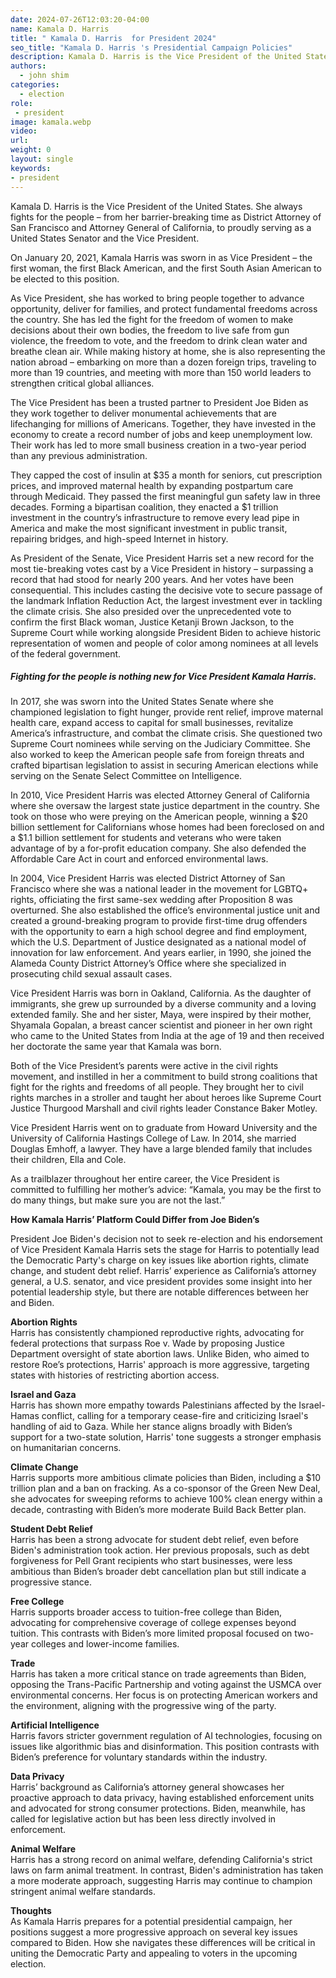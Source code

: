 ```yaml
---
date: 2024-07-26T12:03:20-04:00
name: Kamala D. Harris 
title: " Kamala D. Harris  for President 2024"
seo_title: "Kamala D. Harris 's Presidential Campaign Policies"
description: Kamala D. Harris is the Vice President of the United States
authors:
  - john shim
categories:
  - election
role:
 - president
image: kamala.webp
video:
url: 
weight: 0
layout: single
keywords:
- president
---
```



Kamala D. Harris is the Vice President of the United States. She always fights for the people – from her barrier-breaking time as District Attorney of San Francisco and Attorney General of California, to proudly serving as a United States Senator and the Vice President.

On January 20, 2021, Kamala Harris was sworn in as Vice President – the first woman, the first Black American, and the first South Asian American to be elected to this position.

As Vice President, she has worked to bring people together to advance opportunity, deliver for families, and protect fundamental freedoms across the country. She has led the fight for the freedom of women to make decisions about their own bodies, the freedom to live safe from gun violence, the freedom to vote, and the freedom to drink clean water and breathe clean air. While making history at home, she is also representing the nation abroad – embarking on more than a dozen foreign trips, traveling to more than 19 countries, and meeting with more than 150 world leaders to strengthen critical global alliances.

The Vice President has been a trusted partner to President Joe Biden as they work together to deliver monumental achievements that are lifechanging for millions of Americans. Together, they have invested in the economy to create a record number of jobs and keep unemployment low. Their work has led to more small business creation in a two-year period than any previous administration.

They capped the cost of insulin at $35 a month for seniors, cut prescription prices, and improved maternal health by expanding postpartum care through Medicaid. They passed the first meaningful gun safety law in three decades. Forming a bipartisan coalition, they enacted a $1 trillion investment in the country’s infrastructure to remove every lead pipe in America and make the most significant investment in public transit, repairing bridges, and high-speed Internet in history.

As President of the Senate, Vice President Harris set a new record for the most tie-breaking votes cast by a Vice President in history – surpassing a record that had stood for nearly 200 years. And her votes have been consequential. This includes casting the decisive vote to secure passage of the landmark Inflation Reduction Act, the largest investment ever in tackling the climate crisis. She also presided over the unprecedented vote to confirm the first Black woman, Justice Ketanji Brown Jackson, to the Supreme Court while working alongside President Biden to achieve historic representation of women and people of color among nominees at all levels of the federal government.

##### Fighting for the people is nothing new for Vice President Kamala Harris.

In 2017, she was sworn into the United States Senate where she championed legislation to fight hunger, provide rent relief, improve maternal health care, expand access to capital for small businesses, revitalize America’s infrastructure, and combat the climate crisis. She questioned two Supreme Court nominees while serving on the Judiciary Committee. She also worked to keep the American people safe from foreign threats and crafted bipartisan legislation to assist in securing American elections while serving on the Senate Select Committee on Intelligence.

In 2010, Vice President Harris was elected Attorney General of California where she oversaw the largest state justice department in the country. She took on those who were preying on the American people, winning a $20 billion settlement for Californians whose homes had been foreclosed on and a $1.1 billion settlement for students and veterans who were taken advantage of by a for-profit education company. She also defended the Affordable Care Act in court and enforced environmental laws.
 
In 2004, Vice President Harris was elected District Attorney of San Francisco where she was a national leader in the movement for LGBTQ+ rights, officiating the first same-sex wedding after Proposition 8 was overturned. She also established the office’s environmental justice unit and created a ground-breaking program to provide first-time drug offenders with the opportunity to earn a high school degree and find employment, which the U.S. Department of Justice designated as a national model of innovation for law enforcement. And years earlier, in 1990, she joined the Alameda County District Attorney’s Office where she specialized in prosecuting child sexual assault cases.

Vice President Harris was born in Oakland, California. As the daughter of immigrants, she grew up surrounded by a diverse community and a loving extended family. She and her sister, Maya, were inspired by their mother, Shyamala Gopalan, a breast cancer scientist and pioneer in her own right who came to the United States from India at the age of 19 and then received her doctorate the same year that Kamala was born.
 

Both of the Vice President’s parents were active in the civil rights movement, and instilled in her a commitment to build strong coalitions that fight for the rights and freedoms of all people. They brought her to civil rights marches in a stroller and taught her about heroes like Supreme Court Justice Thurgood Marshall and civil rights leader Constance Baker Motley.

Vice President Harris went on to graduate from Howard University and the University of California Hastings College of Law. In 2014, she married Douglas Emhoff, a lawyer. They have a large blended family that includes their children, Ella and Cole.

As a trailblazer throughout her entire career, the Vice President is committed to fulfilling her mother’s advice: “Kamala, you may be the first to do many things, but make sure you are not the last.”

**How Kamala Harris’ Platform Could Differ from Joe Biden’s**


President Joe Biden's decision not to seek re-election and his endorsement of Vice President Kamala Harris sets the stage for Harris to potentially lead the Democratic Party's charge on key issues like abortion rights, climate change, and student debt relief. Harris’ experience as California’s attorney general, a U.S. senator, and vice president provides some insight into her potential leadership style, but there are notable differences between her and Biden.

**Abortion Rights**  
Harris has consistently championed reproductive rights, advocating for federal protections that surpass Roe v. Wade by proposing Justice Department oversight of state abortion laws. Unlike Biden, who aimed to restore Roe’s protections, Harris' approach is more aggressive, targeting states with histories of restricting abortion access.

**Israel and Gaza**  
Harris has shown more empathy towards Palestinians affected by the Israel-Hamas conflict, calling for a temporary cease-fire and criticizing Israel's handling of aid to Gaza. While her stance aligns broadly with Biden’s support for a two-state solution, Harris' tone suggests a stronger emphasis on humanitarian concerns.

**Climate Change**  
Harris supports more ambitious climate policies than Biden, including a $10 trillion plan and a ban on fracking. As a co-sponsor of the Green New Deal, she advocates for sweeping reforms to achieve 100% clean energy within a decade, contrasting with Biden’s more moderate Build Back Better plan.

**Student Debt Relief**  
Harris has been a strong advocate for student debt relief, even before Biden's administration took action. Her previous proposals, such as debt forgiveness for Pell Grant recipients who start businesses, were less ambitious than Biden’s broader debt cancellation plan but still indicate a progressive stance.

**Free College**  
Harris supports broader access to tuition-free college than Biden, advocating for comprehensive coverage of college expenses beyond tuition. This contrasts with Biden’s more limited proposal focused on two-year colleges and lower-income families.

**Trade**  
Harris has taken a more critical stance on trade agreements than Biden, opposing the Trans-Pacific Partnership and voting against the USMCA over environmental concerns. Her focus is on protecting American workers and the environment, aligning with the progressive wing of the party.

**Artificial Intelligence**  
Harris favors stricter government regulation of AI technologies, focusing on issues like algorithmic bias and disinformation. This position contrasts with Biden’s preference for voluntary standards within the industry.

**Data Privacy**  
Harris’ background as California’s attorney general showcases her proactive approach to data privacy, having established enforcement units and advocated for strong consumer protections. Biden, meanwhile, has called for legislative action but has been less directly involved in enforcement.

**Animal Welfare**  
Harris has a strong record on animal welfare, defending California's strict laws on farm animal treatment. In contrast, Biden's administration has taken a more moderate approach, suggesting Harris may continue to champion stringent animal welfare standards.

**Thoughts**  
As Kamala Harris prepares for a potential presidential campaign, her positions suggest a more progressive approach on several key issues compared to Biden. How she navigates these differences will be critical in uniting the Democratic Party and appealing to voters in the upcoming election.